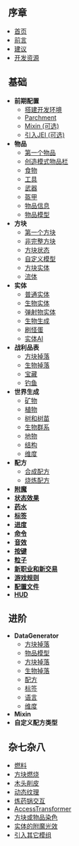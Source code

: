 ## &nbsp; 序章
  - [首页](0序章/首页.md)
  - [前言](0序章/前言.md)
  - [建议](0序章/建议.md)
  - [开发资源](0序章/开发资源.md)

## &nbsp; 基础
  - **前期配置**
    * [搭建开发环境](1基础/0前期配置/项目配置.md)
    * [Parchment](1基础/0前期配置/Parchment.md)
    * [Mixin (可选)](1基础/0前期配置/Mixin.md)
    * [引入JEI (可选)](1基础/0前期配置/引入JEI.md)
  - **物品**
    * [第一个物品](1基础/1物品/第一个物品.md)
    * [创造模式物品栏](1基础/1物品/创造模式物品栏.md)
    * [食物](1基础/1物品/食物.md)
    * [工具](1基础/1物品/工具.md)
    * [武器](1基础/1物品/武器.md)
    * [盔甲](1基础/1物品/盔甲.md)
    * [物品信息](1基础/1物品/物品信息.md)
    * [物品模型](1基础/1物品/自定义模型.md)
  - **方块**
    * [第一个方块](1基础/2方块/第一个方块.md)
    * [非完整方块](1基础/2方块/非完整方块.md)
    * [方块状态](1基础/2方块/方块状态.md)
    * [自定义模型](1基础/2方块/自定义模型.md)
    * [方块实体](1基础/2方块/方块实体.md)
    * [流体](1基础/2方块/流体.md)
  - **实体**
    * [普通实体](1基础/3实体/普通实体.md)
    * [生物实体](1基础/3实体/生物实体.md)
    * [弹射物实体](1基础/3实体/弹射物实体.md)
    * [生物生成](1基础/3实体/生物实体.md)
    * [刷怪蛋](1基础/3实体/刷怪蛋.md)
    * [实体AI](1基础/3实体/实体AI.md)
  - **战利品表**
    * [方块掉落](1基础/4战利品表/方块掉落.md)
    * [生物掉落](1基础/4战利品表/生物掉落.md)
    * [宝藏](1基础/4战利品表/宝藏.md)
    * [钓鱼](1基础/4战利品表/钓鱼.md)
  - **世界生成**
    * [矿物](1基础/5世界生成/矿物.md)
    * [植物](1基础/5世界生成/植物.md)
    * [树和树苗](1基础/5世界生成/树和树苗.md)
    * [生物群系](1基础/5世界生成/生物群系.md)
    * [地物](1基础/5世界生成/地物.md)
    * [结构](1基础/5世界生成/结构.md)
    * [维度](1基础/5世界生成/维度.md)
  - **配方**
    * [合成配方](1基础/6配方/合成配方.md)
    * [烧炼配方](1基础/6配方/烧炼配方.md)
  - [**附魔**](1基础/附魔.md)
  - [**状态效果**](1基础/状态效果.md)
  - [**药水**](1基础/药水.md)
  - [**标签**](1基础/标签.md)
  - [**进度**](1基础/进度.md)
  - [**命令**](1基础/命令.md)
  - [**音效**](1基础/音效.md)
  - [**按键**](1基础/按键.md)
  - [**粒子**](1基础/粒子.md)
  - [**新职业和新交易**](1基础/职业和交易.md)
  - [**游戏规则**](1基础/游戏规则.md)
  - [**配置文件**](1基础/配置文件.md)
  - [**HUD**](1基础/HUD.md)

## &nbsp; 进阶
  - **DataGenerator**
    * [方块掉落](2进阶/0DataGenerator/方块模型.md)
    * [物品模型](2进阶/0DataGenerator/物品模型.md)
    * [方块掉落](2进阶/0DataGenerator/方块掉落.md)
    * [生物掉落](2进阶/0DataGenerator/生物掉落.md)
    * [配方](2进阶/0DataGenerator/配方.md)
    * [标签](2进阶/0DataGenerator/标签.md)
    * [语言](2进阶/0DataGenerator/语言.md)
    * [维度](2进阶/0DataGenerator/维度.md)
  - **Mixin**
  - **自定义配方类型**

## &nbsp; 杂七杂八
  - [燃料](3杂七杂八/燃料.md)
  - [方块燃烧](3杂七杂八/方块燃烧.md)
  - [木头削皮](3杂七杂八/木头削皮.md)
  - [动态纹理](3杂七杂八/动态纹理.md)
  - [炼药锅交互](3杂七杂八/炼药锅交互.md)
  - [AccessTransformer](3杂七杂八/AccessTransformer.md)
  - [方块或物品染色](3杂七杂八/方块或物品染色.md)
  - [实体的附魔光效](3杂七杂八/实体的附魔光效.md)
  - [引入其它模组](3杂七杂八/引入其它模组.md)
